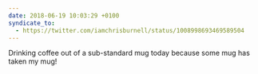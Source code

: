```yaml
---
date: 2018-06-19 10:03:29 +0100
syndicate_to:
  - https://twitter.com/iamchrisburnell/status/1008998693469589504
---
```


Drinking coffee out of a sub-standard mug today because some mug has taken my mug!
